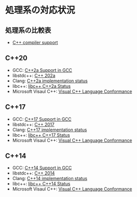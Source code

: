 # 処理系の対応状況

## 処理系の比較表
- [C++ compiler support](https://en.cppreference.com/w/cpp/compiler_support)

## C++20

- GCC: [C++2a Support in GCC](https://gcc.gnu.org/projects/cxx-status.html#cxx2a)
- libstdc++: [C++ 202a](https://gcc.gnu.org/onlinedocs/libstdc++/manual/status.html#status.iso.2020)
- Clang: [C++2a implementation status](http://clang.llvm.org/cxx_status.html#cxx20)
- libc++: [libc++ C++2a Status](http://libcxx.llvm.org/cxx2a_status.html)
- Microsoft Visaul C++: [Visual C++ Language Conformance](https://docs.microsoft.com/en-us/cpp/visual-cpp-language-conformance)

## C++17

- GCC: [C++17 Support in GCC](https://gcc.gnu.org/projects/cxx-status.html#cxx17)
- libstdc++: [C++ 2017](https://gcc.gnu.org/onlinedocs/libstdc++/manual/status.html#status.iso.2017)
- Clang: [C++17 implementation status](http://clang.llvm.org/cxx_status.html#cxx17)
- libc++: [libc++ C++17 Status](http://libcxx.llvm.org/cxx1z_status.html)
- Microsoft Visaul C++: [Visual C++ Language Conformance](https://docs.microsoft.com/en-us/cpp/visual-cpp-language-conformance)

## C++14

- GCC: [C++14 Support in GCC](https://gcc.gnu.org/projects/cxx-status.html#cxx14)
- libstdc++: [C++ 2014](https://gcc.gnu.org/onlinedocs/libstdc++/manual/status.html#status.iso.2014)
- Clang: [C++14 implementation status](http://clang.llvm.org/cxx_status.html#cxx14)
- libc++: [libc++ C++14 Status](http://libcxx.llvm.org/cxx1y_status.html)
- Microsoft Visaul C++: [Visual C++ Language Conformance](https://docs.microsoft.com/en-us/cpp/visual-cpp-language-conformance)
